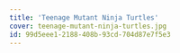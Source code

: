 ```yaml
---
title: 'Teenage Mutant Ninja Turtles'
cover: teenage-mutant-ninja-turtles.jpg
id: 99d5eee1-2188-408b-93cd-704d87e7f5e3
---
```

